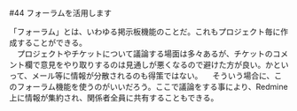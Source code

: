 #44 フォーラムを活用します





「フォーラム」とは、いわゆる掲示板機能のことだ。これもプロジェクト毎に作成することができる。  
　プロジェクトやチケットについて議論する場面は多々あるが、チケットのコメント欄で意見をやり取りするのは見通しが悪くなるので避けた方が良い。かといって、メール等に情報が分散されるのも得策ではない。
　そういう場合に、このフォーラム機能を使うのがいいだろう。ここで議論をする事により、Redmine上に情報が集約され、関係者全員に共有することもできる。
